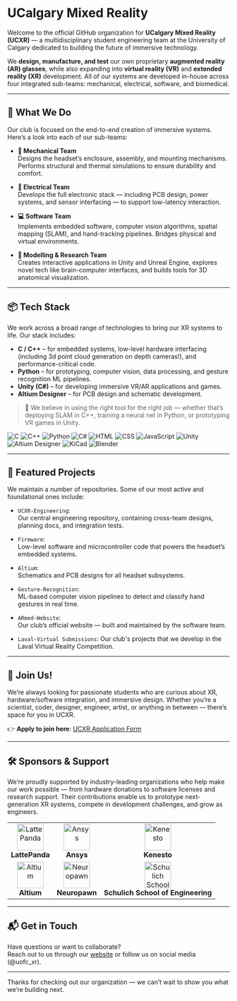 # UCalgary Mixed Reality

Welcome to the official GitHub organization for **UCalgary Mixed Reality (UCXR)** — a multidisciplinary student engineering team at the University of Calgary dedicated to building the future of immersive technology.

We **design, manufacture, and test** our own proprietary **augmented reality (AR) glasses**, while also expanding into **virtual reality (VR)** and **extended reality (XR)** development. All of our systems are developed in-house across four integrated sub-teams: mechanical, electrical, software, and biomedical.

---

## 🚀 What We Do

Our club is focused on the end-to-end creation of immersive systems. Here’s a look into each of our sub-teams:

- **🔧 Mechanical Team**  
  Designs the headset’s enclosure, assembly, and mounting mechanisms. Performs structural and thermal simulations to ensure durability and comfort.

- **🔌 Electrical Team**  
  Develops the full electronic stack — including PCB design, power systems, and sensor interfacing — to support low-latency interaction.

- **💻 Software Team**  
  Implements embedded software, computer vision algorithms, spatial mapping (SLAM), and hand-tracking pipelines. Bridges physical and virtual environments.

- **🧠 Modelling & Research Team**  
  Creates interactive applications in Unity and Unreal Engine, explores novel tech like brain-computer interfaces, and builds tools for 3D anatomical visualization.

---

## 📦 Tech Stack

We work across a broad range of technologies to bring our XR systems to life. Our stack includes:

- **C / C++** – for embedded systems, low-level hardware interfacing (including 3d point cloud generation on depth cameras!), and performance-critical code.
- **Python** – for prototyping, computer vision, data processing, and gesture recognition ML pipelines.
- **Unity (C#)** – for developing immersive VR/AR applications and games.
- **Altium Designer** – for PCB design and schematic development.

> 🧠 We believe in using the right tool for the right job — whether that’s deploying SLAM in C++, training a neural net in Python, or prototyping VR games in Unity.

![C](https://img.shields.io/badge/C-00599C?style=for-the-badge&logo=c&logoColor=white)
![C++](https://img.shields.io/badge/C++-00599C?style=for-the-badge&logo=c%2B%2B&logoColor=white)
![Python](https://img.shields.io/badge/Python-3776AB?style=for-the-badge&logo=python&logoColor=white)
![C#](https://img.shields.io/badge/C%23-239120?style=for-the-badge&logo=c-sharp&logoColor=white)
![HTML](https://img.shields.io/badge/HTML5-E34F26?style=for-the-badge&logo=html5&logoColor=white)
![CSS](https://img.shields.io/badge/CSS3-1572B6?style=for-the-badge&logo=css3&logoColor=white)
![JavaScript](https://img.shields.io/badge/JavaScript-F7DF1E?style=for-the-badge&logo=javascript&logoColor=black)
![Unity](https://img.shields.io/badge/Unity-000000?style=for-the-badge&logo=unity&logoColor=white)
![Altium Designer](https://img.shields.io/badge/Altium-990000?style=for-the-badge&logo=altiumdesigner&logoColor=white)
![KiCad](https://img.shields.io/badge/KiCad-314CB6?style=for-the-badge&logo=kicad&logoColor=white)
![Blender](https://img.shields.io/badge/Blender-F5792A?style=for-the-badge&logo=blender&logoColor=white)

---

## 🧠 Featured Projects

We maintain a number of repositories. Some of our most active and foundational ones include:

- `UCXR-Engineering`:  
  Our central engineering repository, containing cross-team designs, planning docs, and integration tests.

- `Firmware`:  
  Low-level software and microcontroller code that powers the headset’s embedded systems.

- `Altium`:  
  Schematics and PCB designs for all headset subsystems.

- `Gesture-Recognition`:  
  ML-based computer vision pipelines to detect and classify hand gestures in real time.

- `ARmed-Website`:  
  Our club’s official website — built and maintained by the software team.

- `Laval-Virtual Submissions`:
  Our club's projects that we develop in the Laval Virtual Reality Competition.

---

## 🤝 Join Us!

We’re always looking for passionate students who are curious about XR, hardware/software integration, and immersive design. Whether you’re a scientist, coder, designer, engineer, artist, or anything in between — there’s space for you in UCXR.

👉 **Apply to join here**: [UCXR Application Form](https://forms.gle/17FuuECf2axJ1W827)  

---

## 🛠 Sponsors & Support

We’re proudly supported by industry-leading organizations who help make our work possible — from hardware donations to software licenses and research support. Their contributions enable us to prototype next-generation XR systems, compete in development challenges, and grow as engineers.

<table align="center">
  <tr>
    <td align="center">
      <img src="https://github.com/UCalgaryMixedReality/ARmed-Website/blob/main/public/images/lattepanda_logo.png" alt="LattePanda" height="60"><br>
      <strong>LattePanda</strong>
    </td>
    <td align="center">
      <img src="https://github.com/UCalgaryMixedReality/ARmed-Website/blob/main/public/images/ANSYS_logo.png" alt="Ansys" height="60"><br>
      <strong>Ansys</strong>
    </td>
    <td align="center">
      <img src="https://github.com/UCalgaryMixedReality/ARmed-Website/blob/main/public/images/Kenesto_logo.png" alt="Kenesto" height="60"><br>
      <strong>Kenesto</strong>
    </td>
  </tr>
  <tr>
    <td align="center">
      <img src="https://github.com/UCalgaryMixedReality/ARmed-Website/blob/main/public/images/altium_logo.png" alt="Altium" height="60"><br>
      <strong>Altium</strong>
    </td>
    <td align="center">
      <img src="https://github.com/UCalgaryMixedReality/ARmed-Website/blob/main/public/images/neuropawn.avif" alt="Neuropawn" height="60"><br>
      <strong>Neuropawn</strong>
    </td>
    <td align="center">
      <img src="https://github.com/UCalgaryMixedReality/ARmed-Website/blob/main/public/images/sse.png" alt="Schulich School of Engineering" height="60"><br>
      <strong>Schulich School of Engineering</strong>
    </td>
  </tr>
</table>

---

## 📬 Get in Touch

Have questions or want to collaborate?  
Reach out to us through our [website](https://uc-mixedreality.ca/) or follow us on social media (@uofc_xr).

---

Thanks for checking out our organization — we can’t wait to show you what we’re building next.
